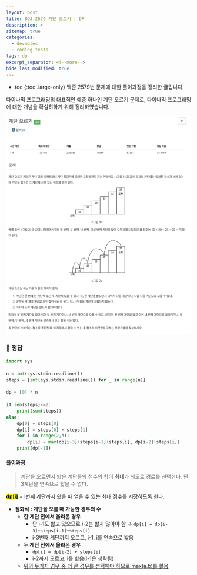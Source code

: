 ```yaml
---
layout: post
title: BOJ.2579 계단 오르기 | DP
description: >
sitemap: true
categories: 
  - devnotes
  - coding-tests
tags: dp
excerpt_separator: <!--more-->
hide_last_modified: true
---
```

* toc
{:toc .large-only}
백준 2579번 문제에 대한 풀이과정을 정리한 글입니다.

다이나믹 프로그래밍의 대표적인 예중 하나인 계단 오르기 문제로, 다이나믹 프로그래밍에 대한 개념을 확실히하기 위해 정리하였습니다.

<!--more-->

![image-20250414190729413](../../images/2025-04-14-01Boj2579/image-20250414190729413.png)

### 📌 정답

```python
import sys

n = int(sys.stdin.readline())
steps = [int(sys.stdin.readline()) for _ in range(n)]

dp = [0] * n

if len(steps)<=2:
    print(sum(steps))
else:
    dp[0] = steps[0]
    dp[1] = steps[0] + steps[1]
    for i in range(2,n):
        dp[i] = max(dp[i-3]+steps[i-1]+steps[i], dp[i-2]+steps[i])
    print(dp[-1])
```

#### 풀이과정

>  계단을 오르면서 밟은 계단들의 점수의 합이 **최대**가 되도로 경로를 선택한다. 단 3계단을 연속으로 밟을 수 없다.

**<mark>dp[i]</mark>** = i번째 계단까지 왔을 때 얻을 수 있는 최대 점수를 저장하도록 한다.

- **점화식 : 계단을 오를 때 가능한 경우의 수**
  - **한 계단 전에서 올라온 경우**
    - 단 i-1도 밟고 있으므로 i-2는 밟지 않아야 함 &rarr; `dp[i] = dp[i-3]+steps[i-1]+steps[i]`
    - i-3번째 계단까지 오르고, i-1, i를 연속으로 밟음
  - **두 계단 전에서 올라온 경우** 
    - `dp[i] = dp[i-2] + steps[i]`
    - i-2까지 오르고, i를 밟음(i-1은 생략됨)
  - <u>위의 두가지 경우 중 더 큰 경우를 선택해야 하므로 max(a,b)를 활용</u>
